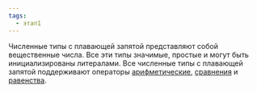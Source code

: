 ```yaml
---
tags:
  - этап1
---
```

Численные типы с плавающей запятой представляют собой вещественные числа. Все эти типы значимые, простые и могут быть инициализированы литералами. Все численные типы с плавающей запятой поддерживают операторы [арифметические](Арифметические%20операторы.md), [сравнения](Операторы%20сравнения.md) и [равенства](Оператор%20равенства.md).

